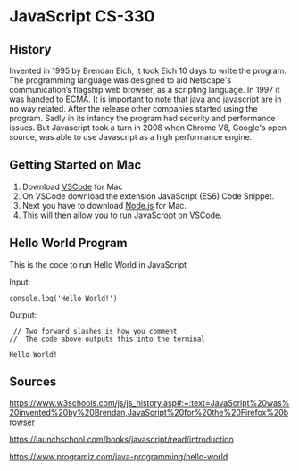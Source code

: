 # JavaScript CS-330
## History
  Invented in 1995 by Brendan Eich, it took Eich 10 days to write the program. The programming language was designed to aid Netscape's communication’s flagship web browser, as a scripting language. In 1997 it was handed to ECMA.  It is important to note that java and javascript are in no way related. After the release other companies started using the program. Sadly in its infancy the program had security and performance issues. But Javascript took a turn in 2008 when Chrome V8, Google's open source, was able to use Javascript as a high performance engine. 
## Getting Started on Mac
1. Download [VSCode](https://code.visualstudio.com/download) for Mac
2. On VSCode download the extension JavaScript (ES6) Code Snippet.
3. Next you have to download [Node.js](https://nodejs.org/en) for Mac.
4. This will then allow you to run JavaScropt on VSCode.

## Hello World Program
This is the code to run Hello World in JavaScript

Input:

    console.log('Hello World!')
   

Output:

     // Two forward slashes is how you comment
    //  The code above outputs this into the terminal 
   
    Hello World!
## Sources
https://www.w3schools.com/js/js_history.asp#:~:text=JavaScript%20was%20invented%20by%20Brendan,JavaScript%20for%20the%20Firefox%20browser

https://launchschool.com/books/javascript/read/introduction

https://www.programiz.com/java-programming/hello-world

